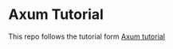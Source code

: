 # Axum Tutorial

This repo follows the tutorial form [Axum tutorial](https://www.youtube.com/watch?v=XZtlD_m59sM&t=3750s)

